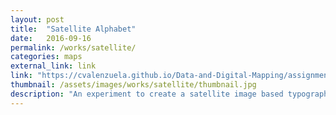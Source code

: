 ```yaml
---
layout: post
title:  "Satellite Alphabet"
date:   2016-09-16
permalink: /works/satellite/
categories: maps
external_link: link
link: "https://cvalenzuela.github.io/Data-and-Digital-Mapping/assignment1/index.html"
thumbnail: /assets/images/works/satellite/thumbnail.jpg
description: "An experiment to create a satellite image based typography."
---
```

